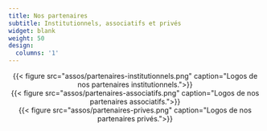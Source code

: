 ```yaml
---
title: Nos partenaires
subtitle: Institutionnels, associatifs et privés
widget: blank
weight: 50
design:
  columns: '1'
---
```


<center> {{< figure src="assos/partenaires-institutionnels.png" caption="Logos de nos partenaires institutionnels.">}} </center>

<center> {{< figure src="assos/partenaires-associatifs.png" caption="Logos de nos partenaires associatifs.">}} </center>

<center> {{< figure src="assos/partenaires-prives.png" caption="Logos de nos partenaires privés.">}} </center>
